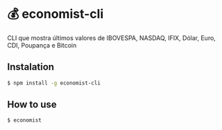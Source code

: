 # :moneybag: economist-cli 
CLI que mostra últimos valores de IBOVESPA, NASDAQ, IFIX, Dólar, Euro, CDI, Poupança e Bitcoin

## Instalation
```sh
$ npm install -g economist-cli
```

## How to use
```sh
$ economist
```
